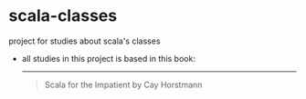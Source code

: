 scala-classes
=============

project for studies about scala's classes

 * all studies in this project is based in this book:
  
   ---------------------------------------------------------------------------------------------------
    >  Scala for the Impatient by Cay Horstmann

